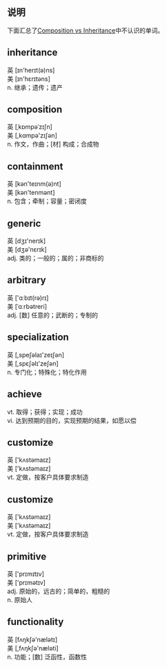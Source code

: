 ## 说明
下面汇总了[Composition vs Inheritance](https://reactjs.org/docs/composition-vs-inheritance.html)中不认识的单词。


## inheritance 
 英  [ɪn'herɪt(ə)ns]  
 美  [ɪn'hɛrɪtəns]  
n. 继承；遗传；遗产

## composition 
 英  [ˌkɒmpəˈzɪʃn]   
 美  [,kɑmpə'zɪʃən]  
n. 作文，作曲；[材] 构成；合成物

## containment 
 英  [kən'teɪnm(ə)nt]   
 美  [kən'tenmənt]  
n. 包含；牵制；容量；密闭度

## generic 
 英  [dʒɪ'nerɪk]   
 美  [dʒə'nɛrɪk]  
adj. 类的；一般的；属的；非商标的

## arbitrary 
 英  ['ɑːbɪt(rə)rɪ]   
 美  [ˈɑːrbətreri]  
adj. [数] 任意的；武断的；专制的

## specialization 
 英  [,speʃəlaɪ'zeɪʃən]   
 美  [,spɛʃəlɪ'zeʃən]  
n. 专门化；特殊化；特化作用

## achieve  
vt. 取得；获得；实现；成功  
vi. 达到预期的目的，实现预期的结果，如愿以偿

## customize 
 英  ['kʌstəmaɪz]   
 美  ['kʌstəmaɪz]  
vt. 定做，按客户具体要求制造

## customize 
 英  ['kʌstəmaɪz]   
 美  ['kʌstəmaɪz]  
vt. 定做，按客户具体要求制造

##  primitive 
 英  ['prɪmɪtɪv]   
 美  ['prɪmətɪv]  
adj. 原始的，远古的；简单的，粗糙的  
n. 原始人

## functionality 
 英  [fʌŋkʃə'nælətɪ]   
 美  [,fʌŋkʃə'næləti]  
n. 功能；[数] 泛函性，函数性

